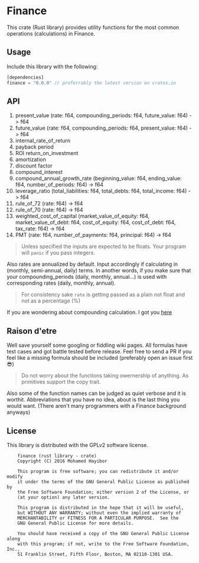 # Finance

This crate (Rust library) provides utility functions for the most common operations (calculations) in Finance.

## Usage

Include this library with the following:
```rust
[dependencies]
finance = "0.0.0" // preferrably the latest version on crates.io
```

## API 

1. present_value (rate: f64, compounding_periods: f64, future_value: f64) -> f64
2. future_value (rate: f64, compounding_periods: f64, present_value: f64) -> f64
3. internal_rate_of_return
4. payback period
5. ROI return_on_investment
6. amortization
7. discount factor
8. compound_interest
9. compound_annual_growth_rate (beginning_value: f64, ending_value: f64, number_of_periods: f64) -> f64
10. leverage_ratio (total_liabilities: f64, total_debts: f64, total_income: f64) -> f64
11. rule_of_72 (rate: f64) -> f64
12. rule_of_70 (rate: f64) -> f64
12. weighted_cost_of_capital (market_value_of_equity: f64, market_value_of_debt: f64, cost_of_equity: f64, cost_of_debt: f64, tax_rate: f64) -> f64
13. PMT (rate: f64, number_of_payments: f64, principal: f64) -> f64

> Unless specified the inputs are expected to be floats. Your program will `panic` if you pass integers.

Also rates are annualized by default. Input accordingly if calculating in (monthly, semi-annual, daily) terms. In another words, if you make sure that your compounding_periods (daily, monthly, annual...) is used with corresponding rates (daily, monthly, annual).

> For consistency sake `rate` is getting passed as a plain not float and not as a percentage (%)

If you are wondering about compounding calculation. I got you [here](https://github.com/mohamedhayibor/rust_compound)

## Raison d'etre

Well save yourself some googling or fiddling wiki pages. All formulas have test cases and got battle tested before release. Feel free to send a PR if you feel like a missing formula should be included (preferably open an issue first :sunglasses:)

> Do not worry about the functions taking owernership of anything. As primitives support the copy trait.

Also some of the function names can be judged as quiet verbose and it is worthit. Abbreviations that you have no idea, about is the last thing you would want. (There aren't many programmers with a Finance background anyways)

## License

This library is distributed with the GPLv2 software license.

```
    finance (rust library - crate)
    Copyright (C) 2016 Mohamed Hayibor

    This program is free software; you can redistribute it and/or modify
    it under the terms of the GNU General Public License as published by
    the Free Software Foundation; either version 2 of the License, or
    (at your option) any later version.

    This program is distributed in the hope that it will be useful,
    but WITHOUT ANY WARRANTY; without even the implied warranty of
    MERCHANTABILITY or FITNESS FOR A PARTICULAR PURPOSE.  See the
    GNU General Public License for more details.

    You should have received a copy of the GNU General Public License along
    with this program; if not, write to the Free Software Foundation, Inc.,
    51 Franklin Street, Fifth Floor, Boston, MA 02110-1301 USA.
```
